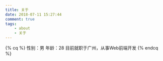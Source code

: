 ```yaml
---
title: 关于
date: 2018-07-11 15:27:44
comment: true
tags:
    - about
    - 关于
---
```

{% cq %}
性别：男
年龄：28
目前就职于广州，从事Web前端开发
{% endcq %}